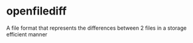 # openfilediff
A file format that represents the differences between 2 files in a storage efficient manner
